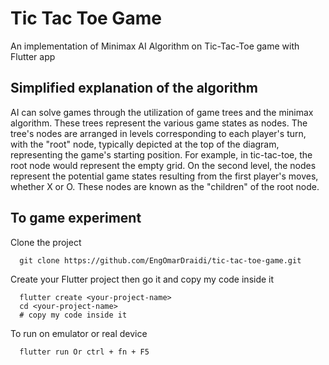 # Tic Tac Toe Game

An implementation of Minimax AI Algorithm on Tic-Tac-Toe game with Flutter app

## Simplified explanation of the algorithm
AI can solve games through the utilization of game trees and the minimax algorithm. These trees represent the various game states as nodes. The tree's nodes are arranged in levels corresponding to each player's turn, with the "root" node, typically depicted at the top of the diagram, representing the game's starting position. For example, in tic-tac-toe, the root node would represent the empty grid. On the second level, the nodes represent the potential game states resulting from the first player's moves, whether X or O. These nodes are known as the "children" of the root node.

## To game experiment

Clone the project

```batch
  git clone https://github.com/EngOmarDraidi/tic-tac-toe-game.git
```

Create your Flutter project then go it and copy my code inside it

```batch
  flutter create <your-project-name>
  cd <your-project-name>
  # copy my code inside it
```

To run on emulator or real device

```batch
  flutter run Or ctrl + fn + F5
```
